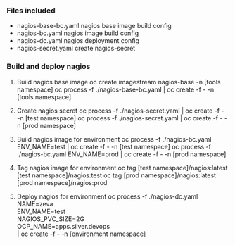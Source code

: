 ### Files included

* nagios-base-bc.yaml nagios base image build config
* nagios-bc.yaml nagios image build config
* nagios-dc.yaml nagios deployment config
* nagios-secret.yaml create nagios-secret

### Build and deploy nagios

1. Build nagios base image
oc create imagestream nagios-base -n [tools namespace]
oc process -f ./nagios-base-bc.yaml | oc create -f - -n [tools namespace]

2. Create nagios secret
oc process -f ./nagios-secret.yaml | oc create -f - -n [test namespace]
oc process -f ./nagios-secret.yaml | oc create -f - -n [prod namespace]

3. Build nagios image for environment
oc process -f ./nagios-bc.yaml ENV_NAME=test | oc create -f - -n [test namespace]
oc process -f ./nagios-bc.yaml ENV_NAME=prod | oc create -f - -n [prod namespace]

4. Tag nagios image for environment
oc tag [test namespace]/nagios:latest [test namespace]/nagios:test
oc tag [prod namespace]/nagios:latest [prod namespace]/nagios:prod

4. Deploy nagios for environment
oc process -f ./nagios-dc.yaml NAME=zeva \
ENV_NAME=test \
NAGIOS_PVC_SIZE=2G \
OCP_NAME=apps.silver.devops \
 | oc create -f - -n [environment namespace]